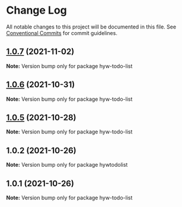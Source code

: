 # Change Log

All notable changes to this project will be documented in this file.
See [Conventional Commits](https://conventionalcommits.org) for commit guidelines.

## [1.0.7](https://github.com/hyw521/lernaComponents/compare/hyw-todo-list@1.0.6...hyw-todo-list@1.0.7) (2021-11-02)

**Note:** Version bump only for package hyw-todo-list





## [1.0.6](https://github.com/hyw521/lernaComponents/compare/hyw-todo-list@1.0.5...hyw-todo-list@1.0.6) (2021-10-31)

**Note:** Version bump only for package hyw-todo-list





## [1.0.5](https://github.com/hyw521/lernaComponents/compare/hyw-todo-list@1.0.1...hyw-todo-list@1.0.5) (2021-10-28)

**Note:** Version bump only for package hyw-todo-list





## 1.0.2 (2021-10-26)

**Note:** Version bump only for package hywtodolist





## 1.0.1 (2021-10-26)

**Note:** Version bump only for package hyw-todo-list
